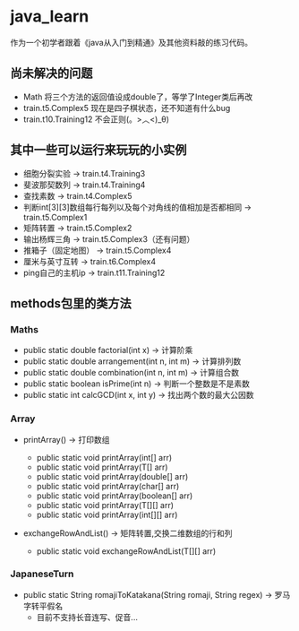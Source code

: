 # java_learn

作为一个初学者跟着《java从入门到精通》及其他资料敲的练习代码。

## 尚未解决的问题

- Math 将三个方法的返回值设成double了，等学了Integer类后再改
- train.t5.Complex5 现在是四子棋状态，还不知道有什么bug
- train.t10.Training12 不会正则(。>︿<)_θ)

## 其中一些可以运行来玩玩的小实例

- 细胞分裂实验 -> train.t4.Training3
- 斐波那契数列 -> train.t4.Training4
- 查找素数 -> train.t4.Complex5
- 判断int[3][3]数组每行每列以及每个对角线的值相加是否都相同 -> train.t5.Complex1
- 矩阵转置 -> train.t5.Complex2
- 输出杨辉三角 -> train.t5.Complex3（还有问题）
- 推箱子（固定地图） -> train.t5.Complex4
- 厘米与英寸互转 -> train.t6.Complex4
- ping自己的主机ip -> train.t11.Training12

## methods包里的类方法

### Maths

- public static double factorial(int x) -> 计算阶乘
- public static double arrangement(int n, int m) -> 计算排列数
- public static double combination(int n, int m) -> 计算组合数
- public static boolean isPrime(int n) -> 判断一个整数是不是素数
- public static int calcGCD(int x, int y) -> 找出两个数的最大公因数

### Array

- printArray() -> 打印数组
    - public static void printArray(int[] arr)
    - public static <T> void printArray(T[] arr)
    - public static void printArray(double[] arr)
    - public static void printArray(char[] arr)
    - public static void printArray(boolean[] arr)
    - public static <T> void printArray(T[][] arr)
    - public static void printArray(int[][] arr)

- exchangeRowAndList() -> 矩阵转置,交换二维数组的行和列
    - public static <T> void exchangeRowAndList(T[][] arr)

### JapaneseTurn

- public static String romajiToKatakana(String romaji, String regex) -> 罗马字转平假名
    - 目前不支持长音连写、促音...